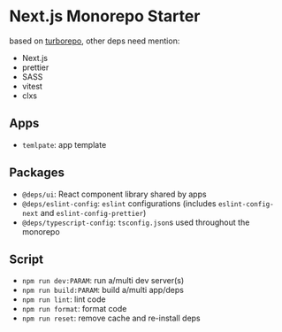 # Next.js Monorepo Starter

based on [turborepo](https://turbo.build/repo/docs), other deps need mention:

- Next.js
- prettier
- SASS
- vitest
- clxs

## Apps

- `temlpate`: app template

## Packages

- `@deps/ui`: React component library shared by apps
- `@deps/eslint-config`: `eslint` configurations (includes `eslint-config-next` and `eslint-config-prettier`)
- `@deps/typescript-config`: `tsconfig.json`s used throughout the monorepo

## Script

- `npm run dev:PARAM`: run a/multi dev server(s)
- `npm run build:PARAM`: build a/multi app/deps
- `npm run lint`: lint code
- `npm run format`: format code
- `npm run reset`: remove cache and re-install deps
